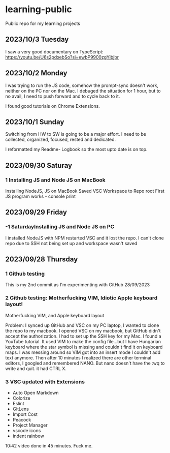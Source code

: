 # learning-public
Public repo for my learning projects



## 2023/10/3  Tuesday 

I saw a very good documentary on TypeScript:
https://youtu.be/U6s2pdxebSo?si=ewbP9900zgYibjbr


## 2023/10/2  Monday 
I was trying to run the JS code, somehow the prompt-sync doesn't work, neither on the PC nor on the Mac. I debuged the situation for 1 hour, but to no avail, I need to push forward and to cycle back to it.

I found good tutorials on Chrome Extensions.



## 2023/10/1  Sunday 
Switching from HW to SW is going to be a major effort. I need to be collected, organized, focused, rested and dedicated.

I reformatted my Readme- Logbook so the most upto date is on top.

## 2023/09/30 Saturay

### 1 Installing JS and Node JS on MacBook
Installing NodeJS, JS on MacBook
Saved VSC Workspace to Repo root
First JS program works - console print

## 2023/09/29 Friday
### -1 SaturdayInstalling JS and Node JS on PC
I installed NodeJS with NPM restarted VSC and it lost the repo. 
I can't clone repo due to SSH not being set up and workspace wasn't saved

## 2023/09/28 Thursday

###  1 Github testing
This is my 2nd commit as I'm experimenting with GitHub
28/09/2023

### 2 Github testing: Motherfucking VIM, Idiotic Apple keyboard layout!
Motherfucking VIM, and Apple keyboard layout

Problem: 
I synced up GitHub and VSC on my PC laptop, I wanted to clone the repo to my macbook.
I opened VSC on my macbook, but GitHub didn't accept the authorization. 
I had to set up the SSH key for my Mac. I found a YouTube tutorial.
It used VIM to make the config file...but I have Hungarian keyboard where the star symbol is missing and
couldn't find it on keyboard maps. I was messing around so VIM got into an insert mode I couldn't add text anymore.
Then after 10 minutes I realized there are other terminal editors, I googled and remembered NANO.
But nano doesn't have the :wq to write and quit. it had CTRL X. 
### 3  VSC updated with Extensions
- Auto Open Markdown
- Colorize
- Eslint
- GitLens
- Import Cost
- Peacock
- Project Manager
- vscode icons
- indent rainbow



10:42 video done in 45 minutes. 
Fuck me.




